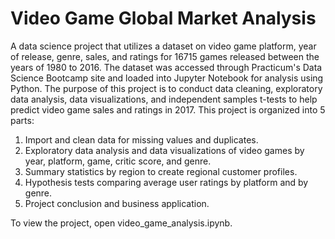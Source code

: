 # Video Game Global Market Analysis

A data science project that utilizes a dataset on video game platform, year of release, genre, sales, and ratings for 16715 games released between the years of 1980 to 2016. The dataset was accessed through Practicum's Data Science Bootcamp site and loaded into Jupyter Notebook for analysis using Python. The purpose of this project is to conduct data cleaning, exploratory data analysis, data visualizations, and independent samples t-tests to help predict video game sales and ratings in 2017. This project is organized into 5 parts:

1. Import and clean data for missing values and duplicates.
2. Exploratory data analysis and data visualizations of video games by year, platform, game, critic score, and genre.
3. Summary statistics by region to create regional customer profiles.
4. Hypothesis tests comparing average user ratings by platform and by genre.
5. Project conclusion and business application.

To view the project, open video_game_analysis.ipynb.
